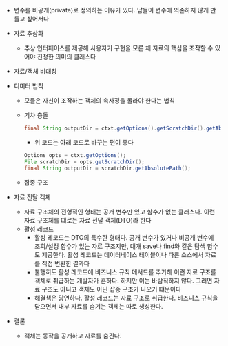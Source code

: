 - 변수를 비공개(private)로 정의하는 이유가 있다. 남들이 변수에 의존하지 않게 만들고 싶어서다

- 자료 추상화

  - 추상 인터페이스를 제공해 사용자가 구현을 모른 채 자료의 핵심을 조작할 수 있어야 진정한 의미의 클래스다

- 자료/객체 비대칭

- 디미터 법칙

  - 모듈은 자신이 조작하는 객체의 속사정을 몰라야 한다는 법칙

  - 기차 충돌

    ```java
    final String outputDir = ctxt.getOptions().getScratchDir().getAbsolutePath();
    ```

    - 위 코드는 아래 코드로 바꾸는 편이 좋다

    ```java
    Options opts = ctxt.getOptions();
    File scratchDir = opts.getScratchDir();
    final String outputDir = scratchDir.getAbsolutePath();
    ```

  - 잡종 구조

- 자료 전달 객체

  - 자료 구조체의 전형적인 형태는 공개 변수만 있고 함수가 없는 클래스다. 이런 자료 구조체를 떄로는 자료 전달 객체(DTO)라 한다
  - 활성 레코드
    - 활성 레코드는 DTO의 특수한 형태다. 공개 변수가 있거나 비공개 변수에 조회/설정 함수가 있는 자료 구조지만, 대개 save나 find와 같은 탐색 함수도 제공한다. 활성 레코드는 데이터베이스 테이블이나 다른 소스에서 자료를 직접 변환한 결과다
    - 불행히도 활성 레코드에 비즈니스 규칙 메서드를 추가해 이런 자료 구조를 객체로 취급하는 개발자가 흔하다. 하지만 이는 바람직하지 않다. 그러면 자료 구조도 아니고 객체도 아닌 잡종 구조가 나오기 떄문이다
    - 해결책은 당연하다. 활성 레코드는 자료 구조로 취급한다. 비즈니스 규칙을 담으면서 내부 자료를 숨기는 객체는 따로 생성한다.

- 결론

  - 객체는 동작을 공개하고 자료를 숨긴다. 

  